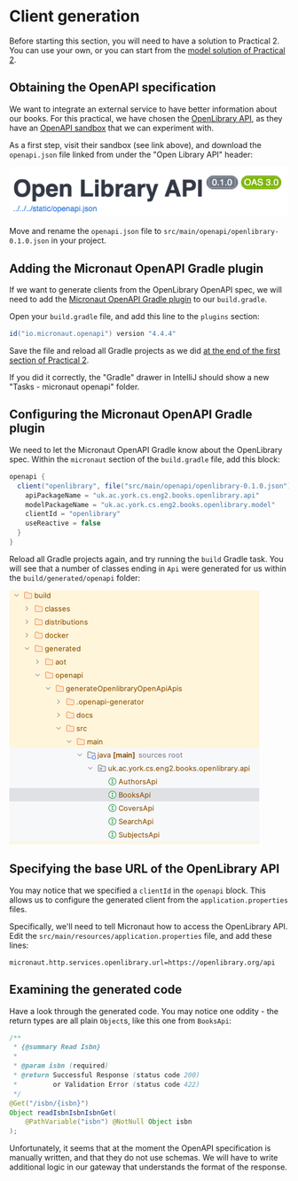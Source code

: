 # Client generation

Before starting this section, you will need to have a solution to Practical 2.
You can use your own, or you can start from the [model solution of Practical 2](../../solutions/practical2.zip).

## Obtaining the OpenAPI specification

We want to integrate an external service to have better information about our books.
For this practical, we have chosen the [OpenLibrary API](https://openlibrary.org/developers/api), as they have an [OpenAPI sandbox](https://openlibrary.org/swagger/docs) that we can experiment with.

As a first step, visit their sandbox (see link above), and download the `openapi.json` file linked from under the "Open Library API" header:

![Screenshot of the Swagger UI for Open Library](./openlibrary-swagger.png)

Move and rename the `openapi.json` file to `src/main/openapi/openlibrary-0.1.0.json` in your project.

## Adding the Micronaut OpenAPI Gradle plugin

If we want to generate clients from the OpenLibrary OpenAPI spec, we will need to add the [Micronaut OpenAPI Gradle plugin](https://guides.micronaut.io/latest/micronaut-openapi-generator-client-gradle-java.html) to our `build.gradle`.

Open your `build.gradle` file, and add this line to the `plugins` section:

```groovy
id("io.micronaut.openapi") version "4.4.4"
```

Save the file and reload all Gradle projects as we did [at the end of the first section of Practical 2](../micronaut-data/02-libraries.md#ready-to-move-on).

If you did it correctly, the "Gradle" drawer in IntelliJ should show a new "Tasks - micronaut openapi" folder.

## Configuring the Micronaut OpenAPI Gradle plugin

We need to let the Micronaut OpenAPI Gradle know about the OpenLibrary spec.
Within the `micronaut` section of the `build.gradle` file, add this block:

```groovy
openapi {
  client("openlibrary", file("src/main/openapi/openlibrary-0.1.0.json")) {
    apiPackageName = "uk.ac.york.cs.eng2.books.openlibrary.api"
    modelPackageName = "uk.ac.york.cs.eng2.books.openlibrary.model"
    clientId = "openlibrary"
    useReactive = false
  }
}
```

Reload all Gradle projects again, and try running the `build` Gradle task.
You will see that a number of classes ending in `Api` were generated for us within the `build/generated/openapi` folder:

![Screenshot of some of the generated clients](./openlibrary-genclient.png)

## Specifying the base URL of the OpenLibrary API

You may notice that we specified a `clientId` in the `openapi` block.
This allows us to configure the generated client from the `application.properties` files.

Specifically, we'll need to tell Micronaut how to access the OpenLibrary API.
Edit the `src/main/resources/application.properties` file, and add these lines:

```
micronaut.http.services.openlibrary.url=https://openlibrary.org/api
```

## Examining the generated code

Have a look through the generated code. You may notice one oddity - the return types are all plain `Object`s, like this one from `BooksApi`:

```java
/**
 * {@summary Read Isbn}
 *
 * @param isbn (required)
 * @return Successful Response (status code 200)
 *         or Validation Error (status code 422)
 */
@Get("/isbn/{isbn}")
Object readIsbnIsbnIsbnGet(
    @PathVariable("isbn") @NotNull Object isbn
);
```

Unfortunately, it seems that at the moment the OpenAPI specification is manually written, and that they do not use schemas.
We will have to write additional logic in our gateway that understands the format of the response.

